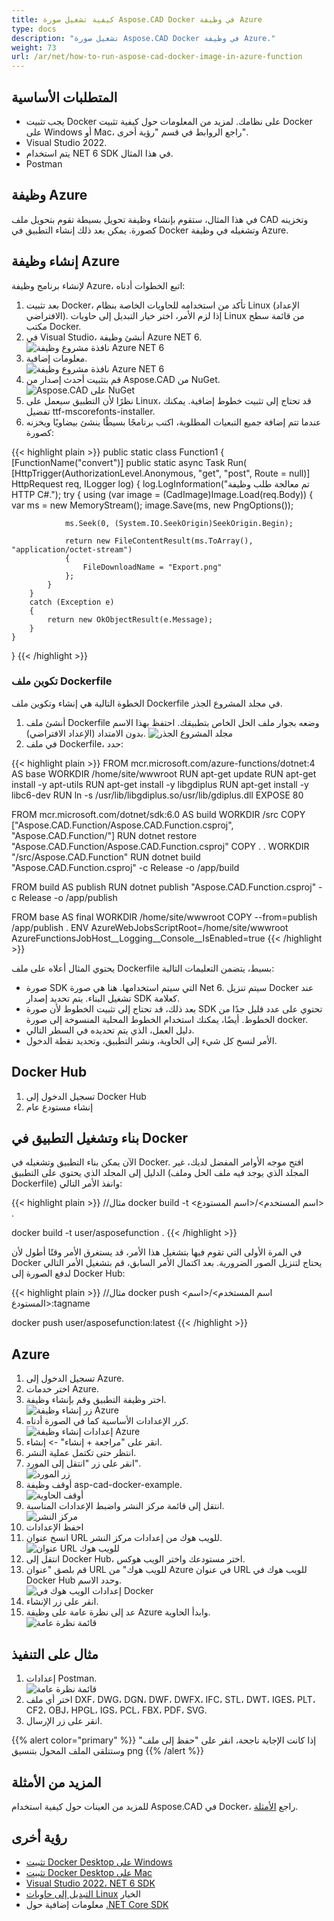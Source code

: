 ```yaml
---
title: كيفية تشغيل صورة Aspose.CAD Docker في وظيفة Azure
type: docs
description: "تشغيل صورة Aspose.CAD Docker في وظيفة Azure."
weight: 73
url: /ar/net/how-to-run-aspose-cad-docker-image-in-azure-function
---
```


## المتطلبات الأساسية
- يجب تثبيت Docker على نظامك. لمزيد من المعلومات حول كيفية تثبيت Docker على Windows أو Mac، راجع الروابط في قسم "رؤية أخرى".
- Visual Studio 2022.
- يتم استخدام NET 6 SDK في هذا المثال.
- Postman

## وظيفة Azure

في هذا المثال، ستقوم بإنشاء وظيفة تحويل بسيطة تقوم بتحويل ملف CAD وتخزينه كصورة. يمكن بعد ذلك إنشاء التطبيق في Docker وتشغيله في وظيفة Azure.

## إنشاء وظيفة Azure

لإنشاء برنامج وظيفة Azure، اتبع الخطوات أدناه:
1. بعد تثبيت Docker، تأكد من استخدامه للحاويات الخاصة بنظام Linux (الإعداد الافتراضي). إذا لزم الأمر، اختر خيار التبديل إلى حاويات Linux من قائمة سطح مكتب Docker.
1. في Visual Studio، أنشئ وظيفة Azure NET 6.<br>
![نافذة مشروع وظيفة Azure NET 6](/_assets/Create-project.png)<br>
1. معلومات إضافية.<br>
![نافذة مشروع وظيفة Azure NET 6](/_assets/Additional-information.png)<br>
1. قم بتثبيت أحدث إصدار من Aspose.CAD من NuGet.<br>
![Aspose.CAD على NuGet](/_assets/NuGet.png)<br>
1. نظرًا لأن التطبيق سيعمل على Linux، قد تحتاج إلى تثبيت خطوط إضافية. يمكنك تفضيل ttf-mscorefonts-installer.
1. عندما تتم إضافة جميع التبعيات المطلوبة، اكتب برنامجًا بسيطًا ينشئ بيضاويًا ويخزنه كصورة:<br>

{{< highlight plain >}}
public static class Function1
{
    [FunctionName("convert")]
    public static async Task<IActionResult> Run(
        [HttpTrigger(AuthorizationLevel.Anonymous, "get", "post", Route = null)] HttpRequest req,
        ILogger log)
    {
        log.LogInformation("تم معالجة طلب وظيفة HTTP C#.");
        try
        {
            using (var image = (CadImage)Image.Load(req.Body))
            {
                var ms = new MemoryStream();
                image.Save(ms, new PngOptions());

                ms.Seek(0, (System.IO.SeekOrigin)SeekOrigin.Begin);

                return new FileContentResult(ms.ToArray(), "application/octet-stream")
                {
                    FileDownloadName = "Export.png"
                };
            }
        }
        catch (Exception e)
        {
            return new OkObjectResult(e.Message);
        }
    }
}
{{< /highlight >}}

### تكوين ملف Dockerfile

 الخطوة التالية هي إنشاء وتكوين ملف Dockerfile في مجلد المشروع الجذر.

1. أنشئ ملف Dockerfile وضعه بجوار ملف الحل الخاص بتطبيقك. احتفظ بهذا الاسم بدون الامتداد (الإعداد الافتراضي).
![مجلد المشروع الجذر](/_assets/root-folder.png)<br>
1. في ملف Dockerfile، حدد:


{{< highlight plain >}}
FROM mcr.microsoft.com/azure-functions/dotnet:4 AS base
WORKDIR /home/site/wwwroot
RUN apt-get update
RUN apt-get install -y apt-utils
RUN apt-get install -y libgdiplus
RUN apt-get install -y libc6-dev 
RUN ln -s /usr/lib/libgdiplus.so/usr/lib/gdiplus.dll
EXPOSE 80

FROM mcr.microsoft.com/dotnet/sdk:6.0 AS build
WORKDIR /src
COPY ["Aspose.CAD.Function/Aspose.CAD.Function.csproj", "Aspose.CAD.Function/"]
RUN dotnet restore "Aspose.CAD.Function/Aspose.CAD.Function.csproj"
COPY . .
WORKDIR "/src/Aspose.CAD.Function"
RUN dotnet build "Aspose.CAD.Function.csproj" -c Release -o /app/build

FROM build AS publish
RUN dotnet publish "Aspose.CAD.Function.csproj" -c Release -o /app/publish

FROM base AS final
WORKDIR /home/site/wwwroot
COPY --from=publish /app/publish .
ENV AzureWebJobsScriptRoot=/home/site/wwwroot \
    AzureFunctionsJobHost__Logging__Console__IsEnabled=true
{{< /highlight >}}

 يحتوي المثال أعلاه على ملف Dockerfile بسيط، يتضمن التعليمات التالية:

- صورة SDK التي سيتم استخدامها. هنا هي صورة Net 6. سيتم تنزيل Docker عند تشغيل البناء. يتم تحديد إصدار SDK كعلامة.
- بعد ذلك، قد تحتاج إلى تثبيت الخطوط لأن صورة SDK تحتوي على عدد قليل جدًا من الخطوط. أيضًا، يمكنك استخدام الخطوط المحلية المنسوخة إلى صورة docker.
- دليل العمل، الذي يتم تحديده في السطر التالي.
- الأمر لنسخ كل شيء إلى الحاوية، ونشر التطبيق، وتحديد نقطة الدخول.

## Docker Hub
1. تسجيل الدخول إلى Docker Hub
1. إنشاء مستودع عام

## بناء وتشغيل التطبيق في Docker
 
 الآن يمكن بناء التطبيق وتشغيله في Docker. افتح موجه الأوامر المفضل لديك، غير الدليل إلى المجلد الذي يحتوي على التطبيق (المجلد الذي يوجد فيه ملف الحل وملف Dockerfile) وانفذ الأمر التالي:

{{< highlight plain >}}
//مثال
docker build -t <اسم المستخدم>/<اسم المستودع> .

docker build -t user/asposefunction .
{{< /highlight >}}
 
في المرة الأولى التي تقوم فيها بتشغيل هذا الأمر، قد يستغرق الأمر وقتًا أطول لأن Docker يحتاج لتنزيل الصور الضرورية. بعد اكتمال الأمر السابق، قم بتشغيل الأمر التالي لدفع الصورة إلى Docker Hub:
 
{{< highlight plain >}}
//مثال
docker push <اسم المستخدم>/<اسم المستودع>:tagname

docker push user/asposefunction:latest
{{< /highlight >}}

## Azure

1. تسجيل الدخول إلى Azure.
1. اختر خدمات Azure.
1. اختر وظيفة التطبيق وقم بإنشاء وظيفة.<br>
![زر إنشاء وظيفة Azure](/_assets/create-function.png)<br>
1. كرر الإعدادات الأساسية كما في الصورة أدناه.<br>
![إعدادات إنشاء وظيفة Azure](/_assets/create-function-setting.png)<br>
1. انقر على "مراجعة + إنشاء" -> إنشاء.
1. انتظر حتى تكتمل عملية النشر.
1. انقر على زر "انتقل إلى المورد".<br>
![زر المورد](/_assets/azure/go-to-resource.png)<br>
1. أوقف وظيفة asp-cad-docker-example.<br>
![أوقف الحاوية](/_assets/stop-container.png)<br>
1. انتقل إلى قائمة مركز النشر واضبط الإعدادات المناسبة.<br>
![مركز النشر](/_assets/deployment-center.png)<br>
1. احفظ الإعدادات
1. انسخ عنوان URL للويب هوك من إعدادات مركز النشر.<br>
![عنوان URL للويب هوك](/_assets/webhook-url.png)<br>
1. انتقل إلى Docker Hub، اختر مستودعك واختر الويب هوكس.
1. قم بلصق "عنوان URL للويب هوك" من Azure في عنوان URL للويب هوك في Docker Hub وحدد الاسم.<br>
![إعدادات الويب هوك في Docker](/_assets/webhook.png)<br>
1. انقر على زر الإنشاء.
1. عد إلى نظرة عامة على وظيفة Azure وابدأ الحاوية.<br>
![قائمة نظرة عامة](/_assets/overview.png)<br>

## مثال على التنفيذ

1. إعدادات Postman.<br>
![قائمة نظرة عامة](/_assets/postman-settings.png)<br>
1. اختر أي ملف DXF، DWG، DGN، DWF، DWFX، IFC، STL، DWT، IGES، PLT، CF2، OBJ، HPGL، IGS، PCL، FBX، PDF، SVG.
1. انقر على زر الإرسال.

{{% alert color="primary" %}} 
إذا كانت الإجابة ناجحة، انقر على "حفظ إلى ملف" وستتلقى الملف المحول بتنسيق png
{{% /alert %}}

## المزيد من الأمثلة

للمزيد من العينات حول كيفية استخدام Aspose.CAD في Docker، راجع [الأمثلة](https://github.com/aspose-cad/Aspose.CAD-Documentation).


## رؤية أخرى

- [تثبيت Docker Desktop على Windows](https://docs.docker.com/docker-for-windows/install/)
- [تثبيت Docker Desktop على Mac](https://docs.docker.com/docker-for-mac/install/)
- [Visual Studio 2022، NET 6 SDK](https://docs.microsoft.com/en-us/dotnet/core/install/windows?tabs=net60#dependencies)
- [التبديل إلى حاويات Linux](https://docs.docker.com/docker-for-windows/#switch-between-windows-and-linux-containers) الخيار
- معلومات إضافية حول [.NET Core SDK](https://hub.docker.com/_/microsoft-dotnet-sdk)
